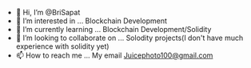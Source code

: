 - 👋 Hi, I’m @BriSapat
- 👀 I’m interested in ... Blockchain Development
- 🌱 I’m currently learning ... Blockchain Development/Solidity
- 💞️ I’m looking to collaborate on ... Solodity projects(I don't have much experience with solidity yet)
- 📫 How to reach me ... My email Juicephoto100@gmail.com

<!---
BriSapat/BriSapat is a ✨ special ✨ repository because its `README.md` (this file) appears on your GitHub profile.
You can click the Preview link to take a look at your changes.
--->
